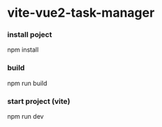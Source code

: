 # vite-vue2-task-manager

### install poject
npm install

### build 
npm run build

### start project (vite)
npm run dev
